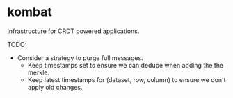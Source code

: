 kombat
======

Infrastructure for CRDT powered applications.

TODO:
- Consider a strategy to purge full messages.
  - Keep timestamps set to ensure we can dedupe when adding the the merkle.
  - Keep latest timestamps for (dataset, row, column) to ensure we don't apply old changes.
